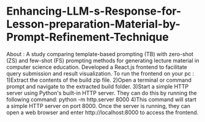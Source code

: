 # Enhancing-LLM-s-Response-for-Lesson-preparation-Material-by-Prompt-Refinement-Technique

About : A study comparing template-based prompting (TB) with zero-shot (ZS) and few-shot (FS) prompting methods for generating lecture material in computer science education. Developed a React.js frontend to facilitate query submission and result visualization.
To run the frontend on your pc : 
1)Extract the contents of the build zip file.
2)Open a terminal or command prompt and navigate to the extracted build folder.
3)Start a simple HTTP server using Python's built-in HTTP server. They can do this by running the following command: python -m http.server 8000                                                                                                   4)This command will start a simple HTTP server on port 8000.
Once the server is running, they can open a web browser and enter http://localhost:8000 to access the frontend.
